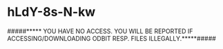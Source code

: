 # hLdY-8s-N-kw
#####***** YOU HAVE NO ACCESS. YOU WILL BE REPORTED IF ACCESSING/DOWNLOADING ODBIT RESP. FILES ILLEGALLY.*****#####
